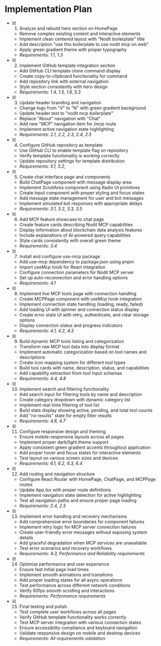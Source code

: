 # Implementation Plan

- [x] 1. Analyze and rebuild hero section on HomePage
  - Remove complex existing content and interactive elements
  - Implement clean centered layout with "Nodit boilerplate" title
  - Add description "use this boilerplate to use nodit mcp on web"
  - Apply green gradient theme with proper typography
  - _Requirements: 1.1, 1.3_

- [x] 2. Implement GitHub template integration section
  - Add GitHub CLI template clone command display
  - Create copy-to-clipboard functionality for command
  - Add repository link with external navigation
  - Style section consistently with hero design
  - _Requirements: 1.4, 1.5, 1.6, 5.3_

- [x] 3. Update header branding and navigation
  - Change logo from "V" to "N" with green gradient background
  - Update header text to "nodit mcp boilerplate"
  - Replace "About" navigation with "Chat" 
  - Add new "MCP" navigation item for /mcp route
  - Implement active navigation state highlighting
  - _Requirements: 2.1, 2.2, 2.3, 2.4, 2.5_

- [x] 4. Configure GitHub repository as template
  - Use GitHub CLI to enable template flag on repository
  - Verify template functionality is working correctly
  - Update repository settings for template distribution
  - _Requirements: 5.1, 5.2,_

- [x] 5. Create chat interface page and components
  - Build ChatPage component with message display area
  - Implement ScrollArea component using Radix UI primitives
  - Create Input component with proper styling and focus states
  - Add message state management for user and bot messages
  - Implement simulated bot responses with appropriate delays
  - _Requirements: 3.1, 3.2, 3.3, 3.5_

- [x] 6. Add MCP feature showcase to chat page
  - Create feature cards describing Nodit MCP capabilities
  - Display information about blockchain data analysis features
  - Include explanations of AI-powered query capabilities
  - Style cards consistently with overall green theme
  - _Requirements: 3.4_

- [x] 7. Install and configure use-mcp package
  - Add use-mcp dependency to package.json using pnpm
  - Import useMcp hook for React integration
  - Configure connection parameters for Nodit MCP server
  - Set up auto-reconnection and error handling options
  - _Requirements: 4.1_

- [x] 8. Implement live MCP tools page with connection handling
  - Create MCPPage component with useMcp hook integration
  - Implement connection state handling (loading, ready, failed)
  - Add loading UI with spinner and connection status display
  - Create error state UI with retry, authenticate, and clear storage options
  - Display connection status and progress indicators
  - _Requirements: 4.1, 4.2, 4.3_

- [x] 9. Build dynamic MCP tools listing and categorization
  - Transform raw MCP tool data into display format
  - Implement automatic categorization based on tool names and descriptions
  - Create icon mapping system for different tool types
  - Build tool cards with name, description, status, and capabilities
  - Add capability extraction from tool input schemas
  - _Requirements: 4.4, 4.8_

- [x] 10. Implement search and filtering functionality
  - Add search input for filtering tools by name and description
  - Create category dropdown with dynamic category list
  - Implement real-time filtering of tool list
  - Build stats display showing active, pending, and total tool counts
  - Add "no results" state for empty filter results
  - _Requirements: 4.6, 4.7_

- [x] 11. Configure responsive design and theming
  - Ensure mobile-responsive layouts across all pages
  - Implement proper dark/light theme support
  - Apply consistent green gradient accents throughout application
  - Add proper hover and focus states for interactive elements
  - Test layout on various screen sizes and devices
  - _Requirements: 6.1, 6.2, 6.3, 6.4_

- [x] 12. Add routing and navigation structure
  - Configure React Router with HomePage, ChatPage, and MCPPage routes
  - Update App.tsx with proper route definitions
  - Implement navigation state detection for active highlighting
  - Test all navigation paths and ensure proper page loading
  - _Requirements: 2.4, 2.5_

- [x] 13. Implement error handling and recovery mechanisms
  - Add comprehensive error boundaries for component failures
  - Implement retry logic for MCP server connection failures
  - Create user-friendly error messages without exposing system details
  - Add graceful degradation when MCP services are unavailable
  - Test error scenarios and recovery workflows
  - _Requirements: 4.3, Performance and Reliability requirements_

- [x] 14. Optimize performance and user experience
  - Ensure fast initial page load times
  - Implement smooth animations and transitions
  - Add proper loading states for all async operations
  - Test performance across different network conditions
  - Verify 60fps smooth scrolling and interactions
  - _Requirements: Performance requirements_

- [x] 15. Final testing and polish
  - Test complete user workflows across all pages
  - Verify GitHub template functionality works correctly
  - Test MCP server integration with various connection states
  - Ensure accessibility compliance and keyboard navigation
  - Validate responsive design on mobile and desktop devices
  - _Requirements: All requirements validation_

